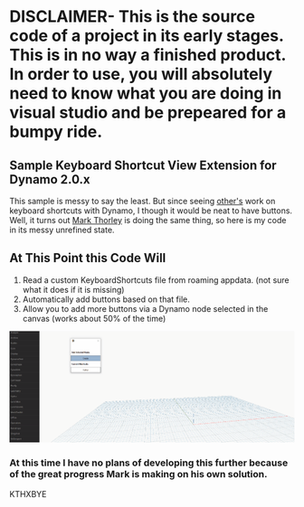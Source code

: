 # DISCLAIMER- This is the source code of a project in its early stages. This is in no way a finished product. In order to use, you will absolutely need to know what you are doing in visual studio and be prepeared for a bumpy ride.

## Sample Keyboard Shortcut View Extension for Dynamo 2.0.x

This sample is messy to say the least. But since seeing [other's](https://github.com/wynged/DynaFire) work on keyboard shortcuts with Dynamo, I though it would be neat to have buttons. Well, it turns out [Mark Thorley](https://github.com/MarkThorley/designtechViewExtension) is doing the same thing, so here is my code in its messy unrefined state.

## At This Point this Code Will
1. Read a custom KeyboardShortcuts file from roaming appdata. (not sure what it does if it is missing)
2. Automatically add buttons based on that file.
3. Allow you to add more buttons via a Dynamo node selected in the canvas (works about 50% of the time)

![Image](keyboardShortcuts.gif)


### At this time I have no plans of developing this further because of the great progress Mark is making on his own solution.

KTHXBYE
